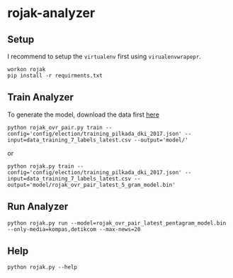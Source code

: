# rojak-analyzer

## Setup
I recommend to setup the `virtualenv` first using `virualenvwrapepr`.
```
workon rojak
pip install -r requirments.txt
```

## Train Analyzer
To generate the model, download the data first [here](https://slack-files.com/T2JFL31BR-F2YTDSLCT-0eceb7b18e)
```
python rojak_ovr_pair.py train --config='config/election/training_pilkada_dki_2017.json' --input=data_training_7_labels_latest.csv --output='model/'
```
or
```
python rojak.py train --config='config/election/training_pilkada_dki_2017.json' --input=data_training_7_labels_latest.csv --output='model/rojak_ovr_pair_latest_5_gram_model.bin'
```

## Run Analyzer
```
python rojak.py run --model=rojak_ovr_pair_latest_pentagram_model.bin --only-media=kompas,detikcom --max-news=20
```

## Help
```
python rojak.py --help
```
